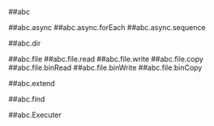 ##abc

##abc.async
##abc.async.forEach
##abc.async.sequence

##abc.dir

##abc.file
##abc.file.read
##abc.file.write
##abc.file.copy
##abc.file.binRead
##abc.file.binWrite
##abc.file.binCopy

##abc.extend

##abc.find

##abc.Executer
